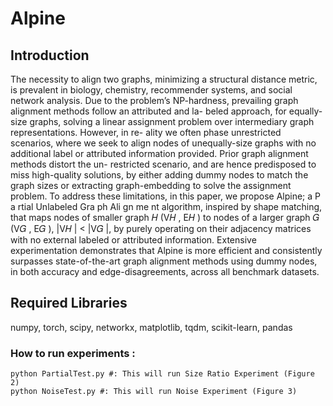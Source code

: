 # Alpine
## **Introduction**
The necessity to align two graphs, minimizing a structural distance
metric, is prevalent in biology, chemistry, recommender systems,
and social network analysis. Due to the problem’s NP-hardness,
prevailing graph alignment methods follow an attributed and la-
beled approach, for equally-size graphs, solving a linear assignment
problem over intermediary graph representations. However, in re-
ality we often phase unrestricted scenarios, where we seek to align
nodes of unequally-size graphs with no additional label or attributed
information provided. Prior graph alignment methods distort the un-
restricted scenario, and are hence predisposed to miss high-quality
solutions, by either adding dummy nodes to match the graph sizes
or extracting graph-embedding to solve the assignment problem.
To address these limitations, in this paper, we propose Alpine; a
P a rtial Unlabeled Gra ph Ali gn me nt algorithm, inspired by shape
matching, that maps nodes of smaller graph 𝐻 (V𝐻 , E𝐻 ) to nodes
of a larger graph 𝐺 (V𝐺 , E𝐺 ), |V𝐻 | < |V𝐺 |, by purely operating
on their adjacency matrices with no external labeled or attributed
information. Extensive experimentation demonstrates that Alpine
is more efficient and consistently surpasses state-of-the-art graph
alignment methods using dummy nodes, in both accuracy and
edge-disagreements, across all benchmark datasets.


## Required Libraries
numpy, torch, scipy, networkx, matplotlib, tqdm, scikit-learn, pandas

### How to run experiments :
```shell
python PartialTest.py #: This will run Size Ratio Experiment (Figure 2)
python NoiseTest.py #: This will run Noise Experiment (Figure 3)
```
